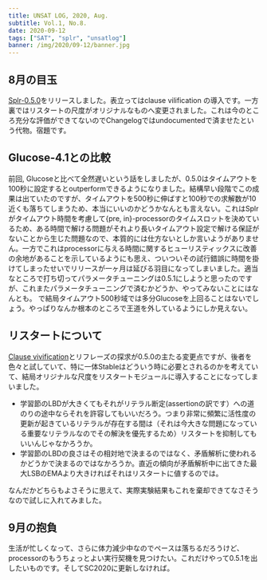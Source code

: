 ```yaml
---
title: UNSAT LOG, 2020, Aug.
subtitle: Vol.1, No.8.
date: 2020-09-12
tags: ["SAT", "splr", "unsatlog"]
banner: /img/2020/09-12/banner.jpg
---
```

## 8月の目玉

[Splr-0.5.0](https:://crates.io/crates/splr/)をリリースしました。表立ってはclause vilification の導入です。一方裏ではリスタートの尺度がオリジナルなものへ変更されました。これは今のところ充分な評価ができてないのでChangelogではundocumentedで済ませたという代物。宿題です。

## Glucose-4.1との比較

前回, Glucoseと比べて全然遅いという話をしましたが、0.5.0はタイムアウトを100秒に設定するとoutperformできるようになりました。結構早い段階でこの成果は出ていたのですが、タイムアウトを500秒に伸ばすと100秒での求解数が10近くも落ちてしまうため、本当にいいのかどうかなんとも言えない。これはSplrがタイムアウト時間を考慮して{pre, in}-processorのタイムスロットを決めているため、ある時間で解ける問題がそれより長いタイムアウト設定で解ける保証がないことから生じた問題なので、本質的には仕方ないとしか言いようがありません。一方でこれはprocessorに与える時間に関するヒューリスティックスに改善の余地があることを示しているようにも思え、ついついその試行錯誤に時間を掛けてしまったせいでリリースが一ヶ月は延びる羽目になってしまいました。適当なところで打ち切ってパラメータチューニングは0.5.1にしようと思ったのですが、これまたパラメータチューニングで済むかどうか、やってみないことにはなんとも。
で結局タイムアウト500秒域では多分Glucoseを上回ることはないでしょう。やっぱりなんか根本のところで王道を外しているようにしか見えない。

## リスタートについて

[Clause vivification](/2020/2020-08-19-splr-with-vivification/)とリフレーズの探求が0.5.0の主たる変更点ですが、後者を色々と試していて、特に一体Stableはどういう時に必要とされるのかを考えていて、結局オリジナルな尺度をリスタートモジュールに導入することになってしまいました。

* 学習節のLBDが大きくてもそれがリテラル断定(assertionの訳です）への道のりの途中ならそれを許容してもいいだろう。つまり非常に頻繁に活性度の更新が起きているリテラルが存在する間は（それは今大きな問題になっている重要なリテラルなのでその解決を優先するため）リスタートを抑制してもいいんじゃなかろうか。
* 学習節のLBDの良さはその相対地で決まるのではなく、矛盾解析に使われるかどうかで決まるのではなかろうか。直近の傾向が矛盾解析中に出てきた最大LSBのEMAより大きければそれはリスタートに値するのでは。

なんだかどちらもよさそうに思えて、実際実験結果もこれを棄却できてなさそうなので試しに入れてみました。

## 9月の抱負

生活が忙しくなって、さらに体力減少中なのでペースは落ちるだろうけど、processorのもうちょっとよい実行契機を見つけたい。これだけやって0.5.1を出したいものです。そしてSC2020に更新しなければ。
